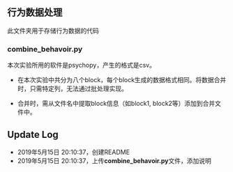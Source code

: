 ## 行为数据处理

此文件夹用于存储行为数据的代码

### combine_behavoir.py

本次实验所用的软件是psychopy，产生的格式是csv。

- 在本次实验中共分为八个block，每个block生成的数据格式相同。将数据合并时，只需特定列，无法通过批处理实现。

- 合并时，需从文件名中提取block信息（如block1, block2等）添加到合并文件中。



## Update Log

- 2019年5月15日 20:10:37，创建README
- 2019年5月15日 20:10:37，上传**combine_behavoir.py**文件，添加说明